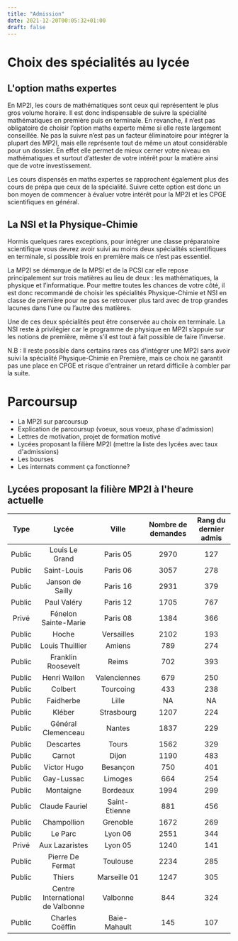 ```yaml
---
title: "Admission"
date: 2021-12-20T00:05:32+01:00
draft: false
---
```


# Choix des spécialités au lycée
## L'option maths expertes
En MP2I, les cours de mathématiques sont ceux qui représentent le plus gros volume horaire. Il est donc indispensable de suivre la spécialité mathématiques en première puis en terminale. En revanche, il n’est pas obligatoire de choisir l’option maths experte même si elle reste largement conseillée. Ne pas la suivre n’est pas un facteur éliminatoire pour intégrer la plupart des MP2I, mais elle représente tout de même un atout considérable pour un dossier. En effet elle permet de mieux cerner votre niveau en mathématiques et surtout d’attester de votre intérêt pour la matière ainsi que de votre investissement.

Les cours dispensés en maths expertes se rapprochent également plus des cours de prépa que ceux de la spécialité. Suivre cette option est donc un bon moyen de commencer à évaluer votre intérêt pour la MP2I et les CPGE scientifiques en général.

## La NSI et la Physique-Chimie
Hormis quelques rares exceptions, pour intégrer une classe préparatoire scientifique vous devrez avoir suivi au moins deux spécialités scientifiques en terminale, si possible trois en première mais ce n’est pas essentiel.

La MP2I se démarque de la MPSI et de la PCSI car elle repose principalement sur trois matières au lieu de deux : les mathématiques, la physique et l’informatique. Pour mettre toutes les chances de votre côté, il est donc recommandé de choisir les spécialités Physique-Chimie et NSI en classe de première pour ne pas se retrouver plus tard avec de trop grandes lacunes dans l’une ou l’autre des matières.

Une de ces deux spécialités peut être conservée au choix en terminale. La NSI reste à privilégier car le programme de physique en MP2I s’appuie sur les notions de première, même s’il est tout à fait possible de faire l’inverse.

N.B : Il reste possible dans certains rares cas d'intégrer une MP2I sans avoir suivi la spécialité Physique-Chimie en Première, mais ce choix ne garantit pas une place en CPGE et risque d'entrainer un retard difficile à combler par la suite.

# Parcoursup
 - La MP2I sur parcoursup
 - Explication de parcoursup (voeux, sous voeux, phase d'admission)
 - Lettres de motivation, projet de formation motivé
 - Lycées proposant la filière MP2I (mettre la liste des lycées avec taux d'admissions)
 - Les bourses
 - Les internats comment ça fonctionne?


## Lycées proposant la filière MP2I à l'heure actuelle

| Type    | Lycée | Ville | Nombre de demandes | Rang du dernier admis |
|:-------:|:-----:|:-----:|:-------------------:|:----------------------:
| Public | Louis Le Grand | Paris 05 | 2970 | 127 |
| Public | Saint-Louis | Paris 06 | 3057 | 278 |
| Public | Janson de Sailly | Paris 16 | 2931 | 379 |
| Public | Paul Valéry | Paris 12 | 1705 | 767 |
| Privé | Fénelon Sainte-Marie | Paris 08 | 1384 | 366 |
| Public | Hoche | Versailles | 2102 | 193 |
| Public | Louis Thuillier | Amiens | 789 | 274 |
| Public | Franklin Roosevelt | Reims | 702 | 393 |
| Public | Henri Wallon | Valenciennes | 679 | 250 |
| Public | Colbert | Tourcoing | 433 | 238 |
| Public | Faidherbe | Lille | NA | NA |
| Public | Kléber | Strasbourg | 1207 | 224 |
| Public | Général Clemenceau | Nantes | 1837 | 229 |
| Public | Descartes | Tours | 1562 | 329 |
| Public | Carnot | Dijon | 1190 | 483 |
| Public | Victor Hugo | Besançon | 750 | 401 |
| Public | Gay-Lussac | Limoges | 664 | 254 |
| Public | Montaigne | Bordeaux | 1994 | 299 |
| Public | Claude Fauriel | Saint-Etienne | 881 | 456 |
| Public | Champollion | Grenoble | 1672 | 269 |
| Public | Le Parc | Lyon 06 | 2551 | 344 |
| Privé | Aux Lazaristes | Lyon 05 | 1240 | 141 |
| Public | Pierre De Fermat | Toulouse | 2234 | 285 |
| Public | Thiers | Marseille 01 | 1247 | 305 |
| Public | Centre International de Valbonne | Valbonne | 844 | 324 |
| Public | Charles Coëffin | Baie-Mahault | 145 | 107 |
